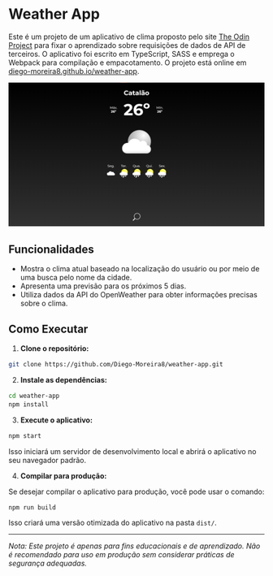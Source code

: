 # Weather App

Este é um projeto de um aplicativo de clima proposto pelo site [The Odin Project](https://www.theodinproject.com/) para fixar o aprendizado sobre requisições de dados de API de terceiros. O aplicativo foi escrito em TypeScript, SASS e emprega o Webpack para compilação e empacotamento. O projeto está online em [diego-moreira8.github.io/weather-app](https://diego-moreira8.github.io/weather-app/).

![Captura de tela do projeto](./src/images/project-screenshot.png)

## Funcionalidades

- Mostra o clima atual baseado na localização do usuário ou por meio de uma busca pelo nome da cidade.
- Apresenta uma previsão para os próximos 5 dias.
- Utiliza dados da API do OpenWeather para obter informações precisas sobre o clima.

## Como Executar

1. **Clone o repositório:**

```bash
git clone https://github.com/Diego-Moreira8/weather-app.git
```

2. **Instale as dependências:**

```bash
cd weather-app
npm install
```

3. **Execute o aplicativo:**

```bash
npm start
```

Isso iniciará um servidor de desenvolvimento local e abrirá o aplicativo no seu navegador padrão.

4. **Compilar para produção:**

Se desejar compilar o aplicativo para produção, você pode usar o comando:

```bash
npm run build
```

Isso criará uma versão otimizada do aplicativo na pasta `dist/`.

---

_Nota: Este projeto é apenas para fins educacionais e de aprendizado. Não é recomendado para uso em produção sem considerar práticas de segurança adequadas._
